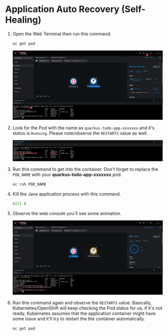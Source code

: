 # Application Auto Recovery (Self-Healing)

1. Open the Web Terminal then run this command.

   ```sh
   oc get pod
   ```

   ![Auto recovery](images/auto-recovery01.png)

2. Look for the Pod with the name as `quarkus-todo-app-xxxxxxx` and it's status is `Running`. Please note/observe the `RESTARTS` value as well.

   ![Auto recovery](images/auto-recovery02.png)

3. Run this command to get into the container. Don't forget to replace the `POD_NAME` with your **quarkus-todo-app-xxxxxxx** pod.

   ```sh
   oc rsh POD_NAME
   ```

4. Kill the Java application process with this command.

   ```sh
   kill 1
   ```

5. Observe the web console you'll see some animation.

   ![Auto recovery](images/auto-recovery03.png)

6. Run this command again and observe the `RESTARTS` value. Basically, Kubernetes/OpenShift will keep checking the Pod status for us, if it's not ready, Kubernetes assumes that the application container might have some issue and it'll try to restart the the container automatically.

   ```sh
   oc get pod
   ```
